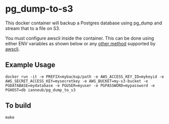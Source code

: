# pg_dump-to-s3

This docker container will backup a Postgres database using pg_dump and stream that to a file on S3.

You must configure awscli inside the container. This can be done using either ENV variables as shown below or any [other method](https://docs.aws.amazon.com/cli/latest/userguide/cli-chap-configure.html) supported by [awscli](https://docs.aws.amazon.com/cli/latest/userguide/cli-chap-welcome.html).

## Example Usage

    docker run -it -e PREFIX=mybackup/path -e AWS_ACCESS_KEY_ID=mykeyid -e AWS_SECRET_ACCESS_KEY=mysecretkey -e AWS_BUCKET=my-s3-bucket -e PGDATABASE=mydatabase -e PGUSER=myuser -e PGPASSWORD=mypassword -e PGHOST=db ianneub/pg_dump_to_s3

## To build

    make
